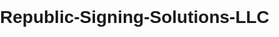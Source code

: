 # Republic-Signing-Solutions-LLC
<!DOCTYPE html>
<html lang="en">
<head>
    <meta charset="UTF-8">
    <meta name="viewport" content="width=device-width, initial-scale=1.0">
    <title>Business Website</title>
    <style>
        body { font-family: Arial, sans-serif; margin: 0; padding: 0; }
        header { background: #333; color: white; padding: 20px; text-align: center; }
        nav { display: flex; justify-content: center; background: #444; }
        nav a { color: white; padding: 14px 20px; text-decoration: none; }
        section { padding: 20px; text-align: center; }
        .contact-form { max-width: 400px; margin: auto; }
        input, textarea { width: 100%; padding: 10px; margin: 5px 0; }
        button { padding: 10px; background: #333; color: white; border: none; }
    </style>
    <script>
        document.addEventListener("DOMContentLoaded", function() {
            console.log("Page loaded successfully");
            
            const contactForm = document.querySelector(".contact-form");
            if (contactForm) {
                console.log("Contact form found");
                contactForm.addEventListener("submit", function(event) {
                    event.preventDefault();
                    console.log("Form submitted");
                });
            } else {
                console.log("Contact form not found");
            }
        });
    </script>
</head>
<body>
    <header>
        <h1>Republic Signing Solutions, LLC</h1>
        <p>Tagline or mission statement</p>
    </header>
    <nav>
        <a href="#about">About</a>
        <a href="#services">Services</a>
        <a href="#contact">Contact</a>
    </nav>
    <section id="about">
        <h2>About Us</h2>
        <p>Welcome to our business. We provide excellent services to our customers.</p>
    </section>
    <section id="services">
        <h2>Our Services</h2>
        <p>We offer high-quality services to meet your needs.</p>
    </section>
    <section id="contact">
        <h2>Contact Us</h2>
        <form class="contact-form">
            <input type="text" placeholder="Your Name" required>
            <input type="email" placeholder="Your Email" required>
            <textarea placeholder="Your Message" required></textarea>
            <button type="submit">Send Message</button>
        </form>
    </section>
</body>
</html>
